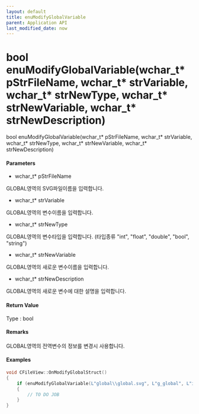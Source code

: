 ```yaml
---
layout: default
title: enuModifyGlobalVariable
parent: Application API
last_modified_date: now
---
```

# bool enuModifyGlobalVariable\(wchar\_t\* pStrFileName, wchar\_t\* strVariable, wchar\_t\* strNewType, wchar\_t\* strNewVariable, wchar\_t\* strNewDescription\)

bool enuModifyGlobalVariable\(wchar\_t\* pStrFileName, wchar\_t\* strVariable, wchar\_t\* strNewType, wchar\_t\* strNewVariable, wchar\_t\* strNewDescription\)

#### Parameters

* wchar\_t\* pStrFileName

GLOBAL영역의 SVG파일이름을 입력합니다.

* wchar\_t\* strVariable

GLOBAL영역의 변수이름을 입력합니다.

* wchar\_t\* strNewType

GLOBAL영역의 변수타입을 입력합니다. \(타입종류 "int", "float", "double", "bool", "string"\)

* wchar\_t\* strNewVariable

GLOBAL영역의 새로운 변수이름을 입력합니다.

* wchar\_t\* strNewDescription

GLOBAL영역의 새로운 변수에 대한 설명을 입력합니다.

#### Return Value

Type : bool

#### Remarks

GLOBAL영역의 전역변수의 정보를 변경시 사용합니다.

#### Examples

```cpp
void CFileView::OnModifyGlobalStruct()
{
    if (enuModifyGlobalVariable(L"global\\global.svg", L"g_global", L"int", L"g_newglobal", L"global variable"))
    {
        // TO DO JOB
    }
}
```



